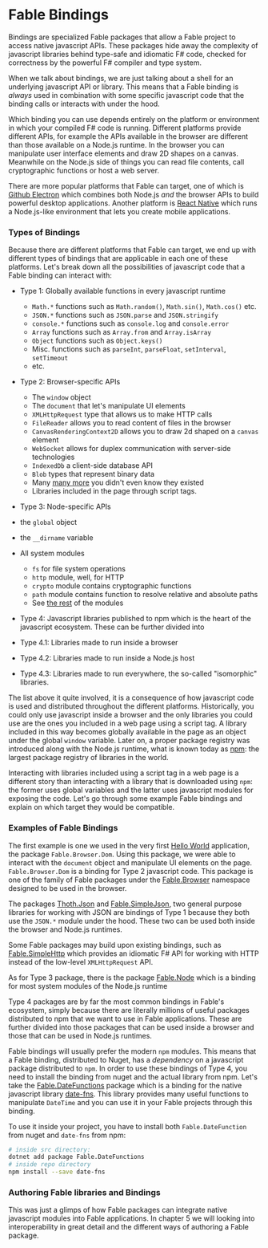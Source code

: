 # Fable Bindings

Bindings are specialized Fable packages that allow a Fable project to access native javascript APIs. These packages hide away the complexity of javascript libraries behind type-safe and idiomatic F# code, checked for correctness by the powerful F# compiler and type system.

When we talk about bindings, we are just talking about a shell for an underlying javascript API or library. This means that a Fable binding is *always* used in combination with some specific javascript code that the binding calls or interacts with under the hood.

Which binding you can use depends entirely on the platform or environment in which your compiled F# code is running. Different platforms provide different APIs, for example the APIs available in the browser are different than those available on a Node.js runtime. In the browser you can manipulate user interface elements and draw 2D shapes on a canvas. Meanwhile on the Node.js side of things you can read file contents, call cryptographic functions or host a web server.

There are more popular platforms that Fable can target, one of which is [Github Electron](https://electronjs.org/) which combines both Node.js *and* the browser APIs to build powerful desktop applications. Another platform is [React Native](https://facebook.github.io/react-native/) which runs a Node.js-like environment that lets you create mobile applications.

### Types of Bindings

Because there are different platforms that Fable can target, we end up with different types of bindings that are applicable in each one of these platforms. Let's break down all the possibilities of javascript code that a Fable binding can interact with:

 - Type 1: Globally available functions in every javascript runtime
   - `Math.*` functions such as `Math.random()`, `Math.sin()`, `Math.cos()` etc.
   - `JSON.*` functions such as `JSON.parse` and `JSON.stringify`
   - `console.*` functions such as `console.log` and `console.error`
   - `Array` functions such as `Array.from` and `Array.isArray`
   - `Object` functions such as `Object.keys()`
   - Misc. functions such as `parseInt`, `parseFloat`, `setInterval`, `setTimeout`
   - etc.

 - Type 2: Browser-specific APIs
   - The `window` object
   - The `document` that let's manipulate UI elements
   - `XMLHttpRequest` type that allows us to make HTTP calls
   - `FileReader` allows you to read content of files in the browser
   - `CanvasRenderingContext2D` allows you to draw 2d shaped on a `canvas` element
   - `WebSocket` allows for duplex communication with server-side technologies
   - `IndexedDb` a client-side database API
   - `Blob` types that represent binary data
   - Many [many more](https://developer.mozilla.org/en-US/docs/Web/API) you didn't even know they existed
   - Libraries included in the page through script tags.

 - Type 3: Node-specific APIs
  - the `global` object
  - the `__dirname` variable
  - All system modules
    - `fs` for file system operations
    - `http` module, well, for HTTP
    - `crypto` module contains cryptographic functions
    - `path` module contains function to resolve relative and absolute paths
    - See [the rest](https://nodejs.org/dist/latest/docs/api/) of the modules

 - Type 4: Javascript libraries published to npm which is the heart of the javascript ecosystem. These can be further divided into
  - Type 4.1: Libraries made to run inside a browser
  - Type 4.2: Libraries made to run inside a Node.js host
  - Type 4.3: Libraries made to run everywhere, the so-called "isomorphic" libraries.

The list above it quite involved, it is a consequence of how javascript code is used and distributed throughout the different platforms. Historically, you could only use javascript inside a browser and the only libraries you could use are the ones you included in a web page using a script tag. A library included in this way becomes globally available in the page as an object under the global `window` variable. Later on, a proper package registry was introduced along with the Node.js runtime, what is known today as [npm](https://www.npmjs.com/): the largest package registry of libraries in the world.

Interacting with libraries included using a script tag in a web page is a different story than interacting with a library that is downloaded using `npm`: the former uses global variables and the latter uses javascript modules for exposing the code.
Let's go through some example Fable bindings and explain on which target they would be compatible.

### Examples of Fable Bindings

The first example is one we used in the very first [Hello World](hello-world.md) application, the package `Fable.Browser.Dom`. Using this package, we were able to interact with the `document` object and manipulate UI elements on the page. `Fable.Browser.Dom` is a binding for Type 2 javascript code. This package is one of the family of Fable packages under the [Fable.Browser](https://www.nuget.org/packages?q=Fable.Browser) namespace designed to be used in the browser.

The packages [Thoth.Json](https://github.com/thoth-org/Thoth.Json) and [Fable.SimpleJson](https://github.com/Zaid-Ajaj/Fable.SimpleJson), two general purpose libraries for working with JSON are bindings of Type 1 because they both use the `JSON.*` module under the hood. These two can be used both inside the browser and Node.js runtimes.

<resolved-image source="/images/fable/type-one.png" />

Some Fable packages may build upon existing bindings, such as [Fable.SimpleHttp](https://github.com/Zaid-Ajaj/Fable.SimpleHttp) which provides an idiomatic F# API for working with HTTP instead of the low-level `XMLHttpRequest` API.

<resolved-image source="/images/fable/type-two.png" />

As for Type 3 package, there is the package [Fable.Node](https://github.com/fable-compiler/fable-node) which is a binding for most system modules of the Node.js runtime

<resolved-image source="/images/fable/type-three.png" />

Type 4 packages are by far the most common bindings in Fable's ecosystem, simply because there are literally millions of useful packages distributed to npm that we want to use in Fable applications. These are further divided into those packages that can be used inside a browser and those that can be used in Node.js runtimes.

<resolved-image source="/images/fable/type-four.png" />

Fable bindings will usually prefer the modern `npm` modules. This means that a Fable binding, distributed to Nuget, has a *dependency* on a javascript package distributed to `npm`. In order to use these bindings of Type 4, you need to install the binding from nuget and the actual library from npm. Let's take the [Fable.DateFunctions](https://github.com/Zaid-Ajaj/Fable.DateFunctions) package which is a binding for the native javascript library [date-fns](https://date-fns.org/). This library provides many useful functions to manipulate `DateTime` and you can use it in your Fable projects through this binding.

To use it inside your project, you have to install both `Fable.DateFunction` from nuget and `date-fns` from npm:

```bash
# inside src directory:
dotnet add package Fable.DateFunctions
# inside repo directory
npm install --save date-fns
```

### Authoring Fable libraries and Bindings

This was just a glimps of how Fable packages can integrate native javascript modules into Fable applications. In chapter 5 we will looking into interoperability in great detail and the different ways of authoring a Fable package.
